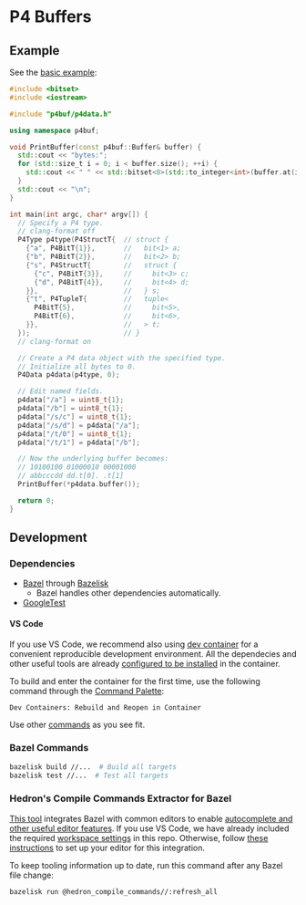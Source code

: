 # P4 Buffers

## Example

See the [basic example](examples/basic/):

```cpp
#include <bitset>
#include <iostream>

#include "p4buf/p4data.h"

using namespace p4buf;

void PrintBuffer(const p4buf::Buffer& buffer) {
  std::cout << "bytes:";
  for (std::size_t i = 0; i < buffer.size(); ++i) {
    std::cout << " " << std::bitset<8>(std::to_integer<int>(buffer.at(i)));
  }
  std::cout << "\n";
}

int main(int argc, char* argv[]) {
  // Specify a P4 type.
  // clang-format off
  P4Type p4type(P4StructT{  // struct {
    {"a", P4BitT{1}},       //   bit<1> a;
    {"b", P4BitT{2}},       //   bit<2> b;
    {"s", P4StructT{        //   struct {
      {"c", P4BitT{3}},     //     bit<3> c;
      {"d", P4BitT{4}},     //     bit<4> d;
    }},                     //   } s;
    {"t", P4TupleT{         //   tuple<
      P4BitT{5},            //     bit<5>,
      P4BitT{6},            //     bit<6>,
    }},                     //   > t;
  });                       // }
  // clang-format on

  // Create a P4 data object with the specified type.
  // Initialize all bytes to 0.
  P4Data p4data(p4type, 0);

  // Edit named fields.
  p4data["/a"] = uint8_t{1};
  p4data["/b"] = uint8_t{1};
  p4data["/s/c"] = uint8_t{1};
  p4data["/s/d"] = p4data["/a"];
  p4data["/t/0"] = uint8_t{1};
  p4data["/t/1"] = p4data["/b"];

  // Now the underlying buffer becomes:
  // 10100100 01000010 00001000
  // abbcccdd dd.t[0]. .t[1]
  PrintBuffer(*p4data.buffer());

  return 0;
}
```

## Development

### Dependencies

- [Bazel](https://bazel.build) through [Bazelisk](https://bazel.build/install/bazelisk)
    - Bazel handles other dependencies automatically.
- [GoogleTest](https://google.github.io/googletest)

#### VS Code

If you use VS Code, we recommend also using [dev container](https://code.visualstudio.com/docs/devcontainers/containers) for a convenient reproducible development environment. All the dependecies and other useful tools are already [configured to be installed](.devcontainer/Dockerfile) in the container.

To build and enter the container for the first time, use the following command through the [Command Palette](https://code.visualstudio.com/docs/getstarted/userinterface#_command-palette):

```
Dev Containers: Rebuild and Reopen in Container
```

Use other [commands](https://marketplace.visualstudio.com/items?itemName=ms-vscode-remote.remote-containers#available-commands) as you see fit.

### Bazel Commands

```bash
bazelisk build //...  # Build all targets
bazelisk test //...  # Test all targets
```

### Hedron's Compile Commands Extractor for Bazel

[This tool](https://github.com/hedronvision/bazel-compile-commands-extractor) integrates Bazel with common editors to enable [autocomplete and other useful editor features](https://bazel.build/install/ide#c_language_family_c_c_objective-c_and_objective-c). If you use VS Code, we have already included the required [workspace settings](.vscode/settings.json) in this repo. Otherwise, follow [these instructions](https://github.com/hedronvision/bazel-compile-commands-extractor#other-editors) to set up your editor for this integration.

To keep tooling information up to date, run this command after any Bazel file change:

```bash
bazelisk run @hedron_compile_commands//:refresh_all
```
